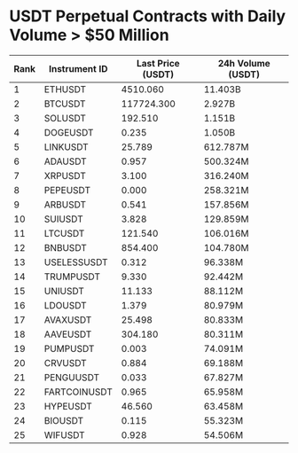 # USDT Perpetual Contracts with Daily Volume > $50 Million

| Rank | Instrument ID | Last Price (USDT) | 24h Volume (USDT) |
|------|---------------|-------------------|-------------------|
| 1 | ETHUSDT | 4510.060 | 11.403B |
| 2 | BTCUSDT | 117724.300 | 2.927B |
| 3 | SOLUSDT | 192.510 | 1.151B |
| 4 | DOGEUSDT | 0.235 | 1.050B |
| 5 | LINKUSDT | 25.789 | 612.787M |
| 6 | ADAUSDT | 0.957 | 500.324M |
| 7 | XRPUSDT | 3.100 | 316.240M |
| 8 | PEPEUSDT | 0.000 | 258.321M |
| 9 | ARBUSDT | 0.541 | 157.856M |
| 10 | SUIUSDT | 3.828 | 129.859M |
| 11 | LTCUSDT | 121.540 | 106.016M |
| 12 | BNBUSDT | 854.400 | 104.780M |
| 13 | USELESSUSDT | 0.312 | 96.338M |
| 14 | TRUMPUSDT | 9.330 | 92.442M |
| 15 | UNIUSDT | 11.133 | 88.112M |
| 16 | LDOUSDT | 1.379 | 80.979M |
| 17 | AVAXUSDT | 25.498 | 80.833M |
| 18 | AAVEUSDT | 304.180 | 80.311M |
| 19 | PUMPUSDT | 0.003 | 74.091M |
| 20 | CRVUSDT | 0.884 | 69.188M |
| 21 | PENGUUSDT | 0.033 | 67.827M |
| 22 | FARTCOINUSDT | 0.965 | 65.958M |
| 23 | HYPEUSDT | 46.560 | 63.458M |
| 24 | BIOUSDT | 0.115 | 55.323M |
| 25 | WIFUSDT | 0.928 | 54.506M |

